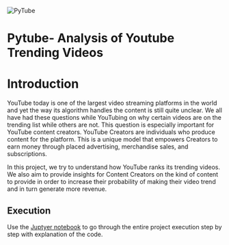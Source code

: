 ![PyTube](https://files.realpython.com/media/python-youtube-channels.f8f0ff39fe05.jpg)

# **Pytube- Analysis of Youtube Trending Videos**


# Introduction
YouTube today is one of the largest video streaming platforms in the world and yet the way its algorithm handles the content is still quite unclear. We all have had these questions while YouTubing on why certain videos are on the trending list while others are not. This question is especially important for YouTube content creators. YouTube Creators are individuals who produce content for the platform. This is a unique model that empowers Creators to earn money through placed advertising, merchandise sales, and subscriptions.

In this project, we try to understand how YouTube ranks its trending videos. We also aim to provide insights for Content Creators on the kind of content to provide in order to increase their probability of making their video trend and in turn generate more revenue.


## Execution
Use the [Juptyer notebook](https://github.com/krishik1995/Pytube-Youtube-Analysis-Python/blob/main/PyTube.ipynb) to go through the entire project execution step by step with explanation of the code.
